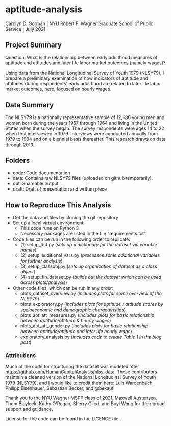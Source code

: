 # aptitude-analysis
Carolyn D. Gorman | NYU Robert F. Wagner Graduate School of Public Service | July 2021

## Project Summary 
Question: What is the relationship between early adulthood measures of aptitude and attitudes and later life labor market outcomes (namely wages)?

Using data from the National Longitudinal Survey of Youth 1979 (NLSY79), I prepare a preliminary examination of how indicators of aptitude and attitudes during respondents' early adulthood are related to later life labor market outcomes, here, focused on hourly wages.

## Data Summary 
The NLSY79 is a nationally representative sample of 12,686 young men and women born during the years 1957 through 1964 and living in the United States when the survey began. The survey respondents were ages 14 to 22 when first interviewed in 1979. Interviews were conducted annually from 1979 to 1994 and on a biennial basis thereafter. This research draws on data through 2013. 

## Folders 
- code: Code documentation 
- data: Contains raw NLSY79 files (uploaded on github temporarily). 
- out: Shareable output 
- draft: Draft of presentation and written piece  

## How to Reproduce This Analysis
- Get the data and files by cloning the git repository
- Set up a local virtual environment 
    - This code runs on Python 3
    - Necessary packages are listed in the file "requirements.txt"  
- Code files can be run in the following order to replicate: 
    - (1) setup_dct.py (*sets up a dictionary for the dataset via variable names*)
    - (2) setup_additional_vars.py (*processes some additional variables for further analysis*) 
    - (3) setup_classobj.py (*sets up organization of dataset as a class object*)
    - (4) setup_fin_dataset.py (*builds out the dataset which can be used across plots/analysis*)
 - Other code files, which can be run in any order:
    - plots_dataset_overview.py (*includes plots for some overview of the NLSY79*)
    - plots_exploratory.py (*includes plots for aptitude / attitude scores by socioeconomic and demographic characteristics*)
    - plots_apt_att_measures.py (*includes plots for basic relationship between aptitude/attitude & hourly wages*)
    - plots_apt_att_gender.py (*includes plots for basic relationship between aptitude/attitude and later life hourly wage*)
    - exploratory_analysis.py (*includes code to create Table 1 in the blog post*)


### Attributions 
Much of the code for structuring the dataset was modeled after https://github.com/HumanCapitalAnalysis/nlsy-data. These contributors maintain a cleaned version of the National Longitudinal Survey of Youth 1979 (NLSY79), and I would like to credit them here: Luis Wardenbach, Philipp Eisenhauer, Sebastian Becker, and @bekauf.

Thank you to the NYU Wagner MSPP class of 2021, Maxwell Austensen, Thom Blaylock, Kathy O'Regan, Sherry Glied, and Buyi Wang for their broad support and guidance.

License for the code can be found in the LICENCE file.
